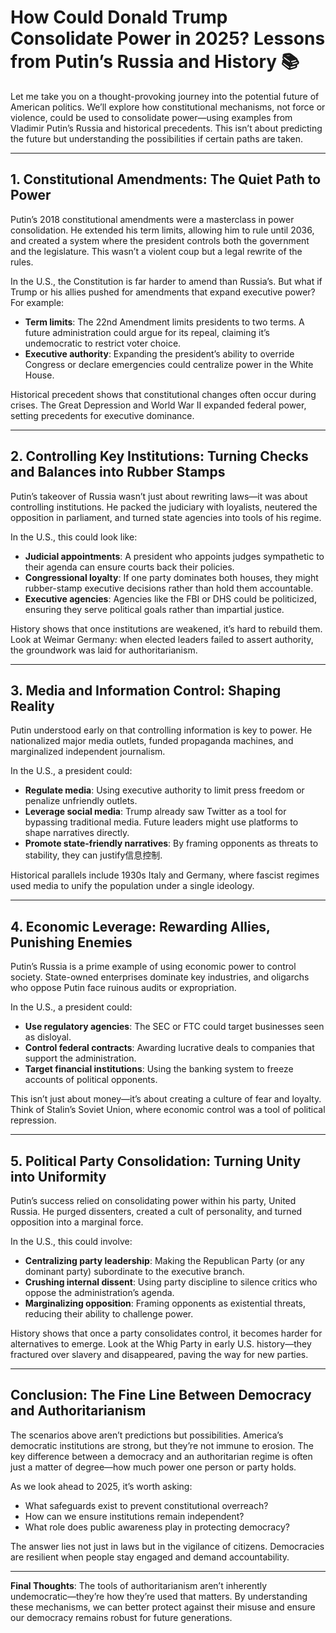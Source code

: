 # How Could Donald Trump Consolidate Power in 2025? Lessons from Putin’s Russia and History 📚

Let me take you on a thought-provoking journey into the potential future of American politics. We’ll explore how constitutional mechanisms, not force or violence, could be used to consolidate power—using examples from Vladimir Putin’s Russia and historical precedents. This isn’t about predicting the future but understanding the possibilities if certain paths are taken.

---

## 1. Constitutional Amendments: The Quiet Path to Power

Putin’s 2018 constitutional amendments were a masterclass in power consolidation. He extended his term limits, allowing him to rule until 2036, and created a system where the president controls both the government and the legislature. This wasn’t a violent coup but a legal rewrite of the rules.

In the U.S., the Constitution is far harder to amend than Russia’s. But what if Trump or his allies pushed for amendments that expand executive power? For example:

- **Term limits**: The 22nd Amendment limits presidents to two terms. A future administration could argue for its repeal, claiming it’s undemocratic to restrict voter choice.
- **Executive authority**: Expanding the president’s ability to override Congress or declare emergencies could centralize power in the White House.

Historical precedent shows that constitutional changes often occur during crises. The Great Depression and World War II expanded federal power, setting precedents for executive dominance.

---

## 2. Controlling Key Institutions: Turning Checks and Balances into Rubber Stamps

Putin’s takeover of Russia wasn’t just about rewriting laws—it was about controlling institutions. He packed the judiciary with loyalists, neutered the opposition in parliament, and turned state agencies into tools of his regime.

In the U.S., this could look like:

- **Judicial appointments**: A president who appoints judges sympathetic to their agenda can ensure courts back their policies.
- **Congressional loyalty**: If one party dominates both houses, they might rubber-stamp executive decisions rather than hold them accountable.
- **Executive agencies**: Agencies like the FBI or DHS could be politicized, ensuring they serve political goals rather than impartial justice.

History shows that once institutions are weakened, it’s hard to rebuild them. Look at Weimar Germany: when elected leaders failed to assert authority, the groundwork was laid for authoritarianism.

---

## 3. Media and Information Control: Shaping Reality

Putin understood early on that controlling information is key to power. He nationalized major media outlets, funded propaganda machines, and marginalized independent journalism.

In the U.S., a president could:

- **Regulate media**: Using executive authority to limit press freedom or penalize unfriendly outlets.
- **Leverage social media**: Trump already saw Twitter as a tool for bypassing traditional media. Future leaders might use platforms to shape narratives directly.
- **Promote state-friendly narratives**: By framing opponents as threats to stability, they can justify信息控制.

Historical parallels include 1930s Italy and Germany, where fascist regimes used media to unify the population under a single ideology.

---

## 4. Economic Leverage: Rewarding Allies, Punishing Enemies

Putin’s Russia is a prime example of using economic power to control society. State-owned enterprises dominate key industries, and oligarchs who oppose Putin face ruinous audits or expropriation.

In the U.S., a president could:

- **Use regulatory agencies**: The SEC or FTC could target businesses seen as disloyal.
- **Control federal contracts**: Awarding lucrative deals to companies that support the administration.
- **Target financial institutions**: Using the banking system to freeze accounts of political opponents.

This isn’t just about money—it’s about creating a culture of fear and loyalty. Think of Stalin’s Soviet Union, where economic control was a tool of political repression.

---

## 5. Political Party Consolidation: Turning Unity into Uniformity

Putin’s success relied on consolidating power within his party, United Russia. He purged dissenters, created a cult of personality, and turned opposition into a marginal force.

In the U.S., this could involve:

- **Centralizing party leadership**: Making the Republican Party (or any dominant party) subordinate to the executive branch.
- **Crushing internal dissent**: Using party discipline to silence critics who oppose the administration’s agenda.
- **Marginalizing opposition**: Framing opponents as existential threats, reducing their ability to challenge power.

History shows that once a party consolidates control, it becomes harder for alternatives to emerge. Look at the Whig Party in early U.S. history—they fractured over slavery and disappeared, paving the way for new parties.

---

## Conclusion: The Fine Line Between Democracy and Authoritarianism

The scenarios above aren’t predictions but possibilities. America’s democratic institutions are strong, but they’re not immune to erosion. The key difference between a democracy and an authoritarian regime is often just a matter of degree—how much power one person or party holds.

As we look ahead to 2025, it’s worth asking:

- What safeguards exist to prevent constitutional overreach?
- How can we ensure institutions remain independent?
- What role does public awareness play in protecting democracy?

The answer lies not just in laws but in the vigilance of citizens. Democracies are resilient when people stay engaged and demand accountability.

---

**Final Thoughts**: The tools of authoritarianism aren’t inherently undemocratic—they’re how they’re used that matters. By understanding these mechanisms, we can better protect against their misuse and ensure our democracy remains robust for future generations.